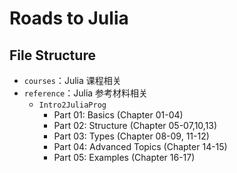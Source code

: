 # Roads to Julia

## File Structure

  * `courses`：Julia 课程相关
  * `reference`：Julia 参考材料相关
    * `Intro2JuliaProg`
      * Part 01: Basics (Chapter 01-04)
      * Part 02: Structure (Chapter 05-07,10,13)
      * Part 03: Types (Chapter 08-09, 11-12)
      * Part 04: Advanced Topics (Chapter 14-15)
      * Part 05: Examples (Chapter 16-17)